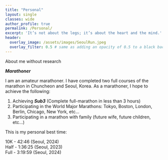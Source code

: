 ```yaml
---
title: "Personal"
layout: single
classes: wide
author_profile: true
permalink: /Personal/
excerpt: 'It’s not about the legs; it’s about the heart and the mind.'
header:
  overlay_image: /assets/images/SeoulRun.jpeg
  overlay_filter: 0.5 # same as adding an opacity of 0.5 to a black background
---
```

About me without research

**_Marathoner_**

I am an amateur marathoner. I have completed two full courses of the marathon in Chuncheon and Seoul, Korea. As a marathoner, I hope to achieve the following: 

1. Achieving **_Sub3_** (Complete full-marathon in less than 3 hours)
2. Participating in the World Major Marathons: Tokyo, Boston, London, Berlin, Chicago, New York, etc...
3. Participating in a marathon with family (future wife, future children, etc...)

This is my personal best time:

10K - 42:46 (Seoul, 2024)\
Half - 1:36:25 (Seoul, 2023)\
Full - 3:19:59 (Seoul, 2024)

